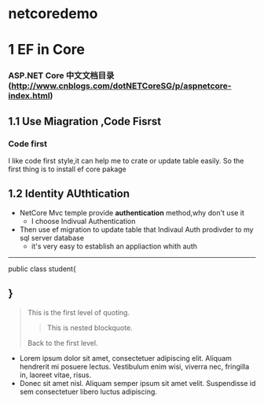 # netcoredemo

1 EF in Core
===========
### ASP.NET Core 中文文档目录(http://www.cnblogs.com/dotNETCoreSG/p/aspnetcore-index.html) ###

1.1 Use Miagration ,Code Fisrst
---------------
 ### Code first ###
 I like code first style,it can help me to crate or update table easily.
 So the first thing is to install ef core pakage
 
 1.2 Identity AUthtication
 --------------------------
 * NetCore Mvc temple provide __authentication__ method,why don't use it
      * I choose Indivual Authentication
  * Then use ef migration to update table that Indivaul Auth prodivder to my sql server database
     * it's very easy to establish an appliaction whith auth 
 
 ---
 public class student{

}
 ---
 
 > This is the first level of quoting.
>
> > This is nested blockquote.
>
> Back to the first level.

*   Lorem ipsum dolor sit amet, consectetuer adipiscing elit.
    Aliquam hendrerit mi posuere lectus. Vestibulum enim wisi,
    viverra nec, fringilla in, laoreet vitae, risus.
*   Donec sit amet nisl. Aliquam semper ipsum sit amet velit.
    Suspendisse id sem consectetuer libero luctus adipiscing.
 
